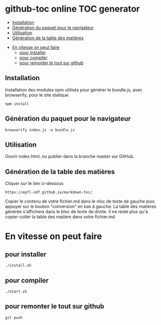 # github-toc online TOC generator

  * [Installation](#installation)
  * [Génération du paquet pour le navigateur](#génération-du-paquet-pour-le-navigateur)
  * [Utilisation](#utilisation)
  * [Génération de la table des matières](#génération-de-la-table-des-matières)
- [En vitesse on peut faire](#en-vitesse-on-peut-faire)
  * [pour installer](#pour-installer)
  * [pour compiler](#pour-compiler)
  * [pour remonter le tout sur github](#pour-remonter-le-tout-sur-github)

## Installation

Installation des modules npm utilisés pour générer le bundle.js, avec browserify, pour le site statique.

```
npm install
```

## Génération du paquet pour le navigateur

```
browserify index.js -o bundle.js
```

## Utilisation

Ouvrir index.html, ou publier dans la branche master sur GitHub.

## Génération de la table des matières

Cliquer sur le lien ci-dessous

```https://epfl-sdf.github.io/markdown-toc/```

Copier le contenu de votre fichier.md dans le nloc de texte de gauche puis appuyer sur le bouton "conversion" en bas à gauche. La table des matières générée s'affichera dans le bloc de texte de droite. Il ne reste plus qu'à copier-coller la table des matière dans votre fichier.md

# En vitesse on peut faire

## pour installer

```./install.sh```

## pour compiler

```./start.sh```

## pour remonter le tout sur github

```git push```
